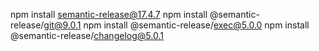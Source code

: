npm install semantic-release@17.4.7
npm install @semantic-release/git@9.0.1
npm install @semantic-release/exec@5.0.0
npm install @semantic-release/changelog@5.0.1


